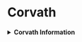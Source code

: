 # Corvath
<details>
<summary><strong>Corvath Information</strong></summary>
The Corvath are descendants of Earth crows, having evolved unique adaptations and a complex society in Arathia. Standing at an average height of 5 feet, they are larger and more imposing than the Quarriel. Anatomically, they have converged on a similar body plan to the Quarriel, with winged arms ending in a thumb and single-digit hand. The Corvath are notorious for their pathological compulsion to steal, often hoarding valuable items and technology in their nests. This behavior creates significant conflict with other races, particularly the Quarriel.

***

**Appearance:**

* **Size:** The Corvath are approximately 5 feet tall, making them significantly larger than their Earth-bound ancestors.
* **Build:** They have a robust and well-muscled build, with strong, sturdy legs adapted for both perching and walking.
* **Feathers:** Covered in sleek, black feathers with an iridescent sheen. Their feathers are not only for flight but also provide insulation and some protection against minor physical damage.
* **Wings and Hands:** Their wings are unique, having evolved into wing-hands with a thumb and a single digit hand. This adaptation allows them to manipulate objects with precision and dexterity, similar to human hands.
* **Eyes:** Large, intelligent eyes that reflect their high level of cognitive function. Their keen eyesight allows them to spot potential threats and opportunities from great distances.
* **Beak:** Strong and stout, their beaks are capable of breaking into tough objects and are often used in combination with their wing-hands for various tasks.

***

**Behavior and Abilities:**

* **Intelligent and Cunning:** The Corvath are known for their high intelligence and cunning nature. They excel in problem-solving, strategizing, and manipulating their environment to their advantage.
* **Pathological Theft:** One of their most distinctive behaviors is their tendency to steal items from other species. They hoard these stolen items in their nests, often repurposing them for their own use.
* **Oral History:** The Corvath have a rich oral tradition, passing down detailed stories and historical accounts through generations. Their oldest saying, "humans are scum," has been repeated for over 65 million years, though its original meaning has been lost to time.
* **Advanced Tool Use:** Although they do not create technology themselves, they are experts at using stolen items. Their nests are often lined with valuable and functional objects taken from other species.
* **Social Structure:** They have complex social structures and hierarchies, often based on intelligence and the ability to acquire valuable items.

***

**Abilities in Combat:**

* **Healing:** Can remove poison, illness, paralysis, and other ailments from themselves and allies.
* **Status Ailments:** Inflict poison, disease, weakness, and blinding effects on enemies. They can also knock out or disorient opponents.
* **Traps:** Utilize a variety of traps, including pitfalls and bait that inflicts impairments on monsters. They are adept at setting up ambushes and defensive perimeters.
* **Buffs:** Provide buffs to allies, increasing their damage output, evasion, healing effectiveness, and weapon sharpness.

***

**Habitat:**

* **Forest Regions:** The Corvath predominantly inhabit dense forests where their black feathers provide camouflage among the shadows. Their nests are often located high in the trees, away from potential ground-based threats.
* **Nests:** Their nests are elaborate structures filled with stolen items. These nests serve as both homes and status symbols within their communities.

***

**Interaction with Other Species:**

* **Tension with Other Species:** The Corvath's tendency to steal creates tension with other species, particularly the Quarriel and the Ferloth. Their unwillingness to return stolen items often leads to conflicts.
* **Diplomatic Goals:** The player's goal is to diplomatically engage with the Corvath to recover stolen items and forge alliances. Successful diplomacy can lead to the Corvath providing support in battles and access to unique resources.

***

**Role in the Ecosystem:**

* **Predators and Scavengers:** The Corvath are both predators and scavengers, maintaining a balance in the forest ecosystem by controlling the population of smaller creatures and cleaning up carrion.
* **Cultural Influence:** Their oral histories and cultural practices influence the behavior and strategies of other species in the forest.

***

**Evolutionary History:**

The Corvath evolved from the common crows of Earth, scientifically known as Corvus. Over the course of 65 million years on Arathia, these crows underwent significant evolutionary changes to adapt to their new environment. Natural selection favored those with larger size and enhanced intelligence, allowing them to navigate the dense forests and complex ecosystems of Arathia. The development of wing-hands was a pivotal adaptation, providing the Corvath with the ability to manipulate objects and use tools, which gave them a significant advantage in survival and social interaction. Their pathological theft behavior likely originated as a survival strategy, ensuring access to valuable resources. Over time, this behavior became ingrained in their culture, shaping their interactions with other species and their role in the ecosystem. The Corvath's rich oral tradition emerged as a means of preserving and transmitting knowledge across generations, solidifying their identity and ensuring the continuity of their complex social structures.

***

**Support Role:**

* **Distraction:** The Corvath can act as a distraction, drawing the monster's attention away from the player and creating opportunities for strategic attacks.
* **Buffing:** Using stolen items, the Corvath can provide buffs to the player, enhancing their abilities during combat.
  * Examples: Temporary increases in damage output, improved evasion, or enhanced healing effects.
* **Item-Based Damage:** The Corvath utilize stolen items to deal damage to monsters, using them creatively and effectively in battle.
  * Examples: Using lost technology to create energy bursts, setting traps, or deploying items that inflict status ailments on monsters.

***

**Taxonomic Tree for the Corvath**

* **Kingdom:** Animalia
  * **Diagnostic Feature:** Multicellular, eukaryotic organisms
  * **Additional Feature:** Heterotrophic, primarily through ingestion
* **Phylum:** Chordata
  * **Diagnostic Feature:** Possesses a notochord at some stage of development
  * **Additional Feature:** Dorsal nerve cord, pharyngeal slits, and post-anal tail
* **Class:** Aves
  * **Diagnostic Feature:** Feathers, beak without teeth, and laying hard-shelled eggs
  * **Additional Feature:** High metabolic rate, lightweight but strong skeleton
* **Order:** Passeriformes
  * **Diagnostic Feature:** Perching birds, anisodactyl feet arrangement
  * **Additional Feature:** Songbirds with a complex vocal organ
* **Family:** Corvidae
  * **Diagnostic Feature:** Intelligent birds with strong, stout bills
  * **Additional Feature:** Known for problem-solving abilities and complex social structures
* **Genus:** Corvathus
  * **Diagnostic Feature:** Large, intelligent birds with wing hands adapted for manipulation and tool use
  * **Additional Feature:** Highly adaptable and capable of complex social interactions
* **Species:** Corvathus sapiens
  * **Common Name:** Corvath
  * **Size:** Approximately 5 feet tall
  * **Habitat:** Forest regions
  * **Behavior:** Pathological theft, advanced use of stolen technology, long detailed oral history
  * **Abilities:** Skilled in using traps, status ailments, and buffs during encounters
</details>
